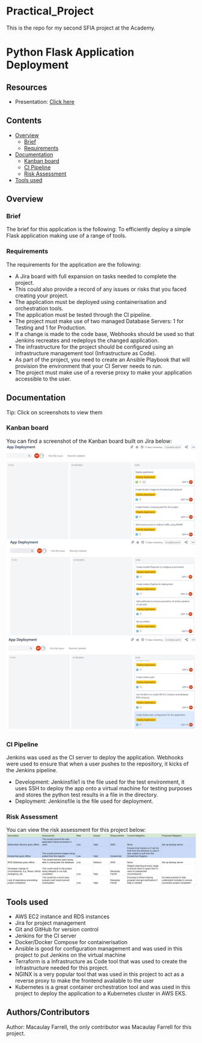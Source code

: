 # Practical_Project
This is the repo for my second SFIA project at the Academy.
# Python Flask Application Deployment 
## Resources
* Presentation: [Click here]()
## Contents 
* [Overview](#overview)
   * [Brief](#brief)
   * [Requirements](#requirements)
* [Documentation](#documentation)
   * [Kanban board](#kanban-board)
   * [CI Pipeline](#ci-pipeline)
   * [Risk Assessment](#risk-assessment)
* [Tools used](#tools-used)
## Overview
### Brief
The brief for this application is the following: To efficiently deploy a simple Flask application making use of a range of tools. 
### Requirements
The requirements for the application are the following:
- A Jira board with full expansion on tasks needed to complete the project.
- This could also provide a record of any issues or risks that you faced creating your project.
- The application must be deployed using containerisation and orchestration tools.
- The application must be tested through the CI pipeline.
- The project must make use of two managed Database Servers: 1 for Testing and 1 for Production.
- If a change is made to the code base, Webhooks should be used so that Jenkins recreates and redeploys the changed application.
- The infrastructure for the project should be configured using an infrastructure management tool (Infrastructure as Code).
- As part of the project, you need to create an Ansible Playbook that will provision the environment that your CI Server needs to run.
- The project must make use of a reverse proxy to make your application accessible to the user.

## Documentation
Tip: Click on screenshots to view them
### Kanban board 
You can find a screenshot of the Kanban board built on Jira below:
![shot-1](images/jira-1.JPG)
![shot-2](images/jira-2.JPG)
![shot-3](images/jira-3.JPG)

### CI Pipeline
Jenkins was used as the CI server to deploy the application. Webhooks were used to ensure that when a user pushes to the repository, it kicks of the Jenkins pipeline.
- Development: Jenkinsfile1 is the file used for the test environment, it uses SSH to deploy the app onto a virtual machine for testing purposes and stores the python test results in a file in the directory. 
- Deployment: Jenkinsfile is the file used for deployment. 
### Risk Assessment
You can view the risk assessment for this project below:
![risks](images/risk-assessment.JPG)

## Tools used
- AWS EC2 instance and RDS instances 
- Jira for project management 
- Git and GitHub for version control
- Jenkins for the CI server
- Docker/Docker Compose for containerisation
- Ansible is good for configuration management and was used in this project to put Jenkins on the virtual machine
- Terraform is a Infrastructure as Code tool that was used to create the infrastructure needed for this project. 
- NGINX is a very popular tool that was used in this project to act as a reverse proxy to make the frontend available to the user
- Kubernetes is a great container orchestration tool and was used in this project to deploy the application to a Kubernetes cluster in AWS EKS.
## Authors/Contributors
Author: Macaulay Farrell, the only contributor was Macaulay Farrell for this project.

